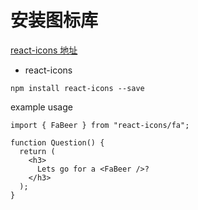 # 安装图标库

[react-icons 地址](https://www.npmjs.com/package/react-icons)

- react-icons
```shell
npm install react-icons --save
```

example usage
```shell
import { FaBeer } from "react-icons/fa";

function Question() {
  return (
    <h3>
      Lets go for a <FaBeer />?
    </h3>
  );
}
```